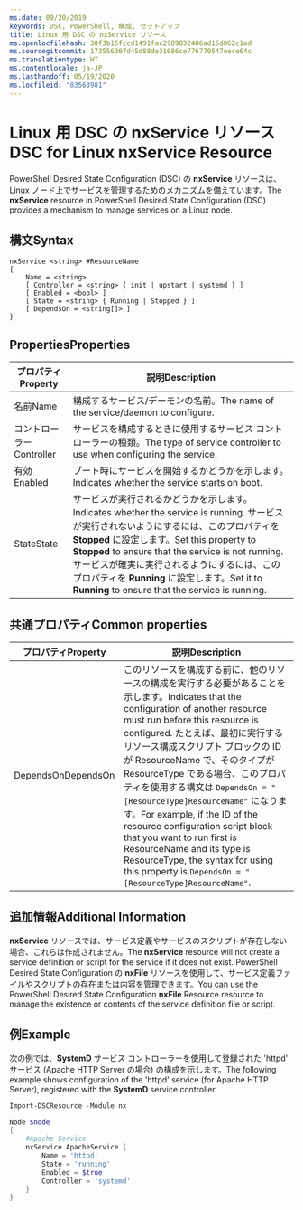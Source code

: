 ```yaml
---
ms.date: 09/20/2019
keywords: DSC, PowerShell, 構成, セットアップ
title: Linux 用 DSC の nxService リソース
ms.openlocfilehash: 30f3b15fccd1491fac2989832486ad15d062c1ad
ms.sourcegitcommit: 173556307d45d88de31086ce776770547eece64c
ms.translationtype: HT
ms.contentlocale: ja-JP
ms.lasthandoff: 05/19/2020
ms.locfileid: "83563981"
---
```

# <a name="dsc-for-linux-nxservice-resource"></a><span data-ttu-id="61483-103">Linux 用 DSC の nxService リソース</span><span class="sxs-lookup"><span data-stu-id="61483-103">DSC for Linux nxService Resource</span></span>

<span data-ttu-id="61483-104">PowerShell Desired State Configuration (DSC) の **nxService** リソースは、Linux ノード上でサービスを管理するためのメカニズムを備えています。</span><span class="sxs-lookup"><span data-stu-id="61483-104">The **nxService** resource in PowerShell Desired State Configuration (DSC) provides a mechanism to manage services on a Linux node.</span></span>

## <a name="syntax"></a><span data-ttu-id="61483-105">構文</span><span class="sxs-lookup"><span data-stu-id="61483-105">Syntax</span></span>

```Syntax
nxService <string> #ResourceName
{
    Name = <string>
    [ Controller = <string> { init | upstart | systemd } ]
    [ Enabled = <bool> ]
    [ State = <string> { Running | Stopped } ]
    [ DependsOn = <string[]> ]
}
```

## <a name="properties"></a><span data-ttu-id="61483-106">Properties</span><span class="sxs-lookup"><span data-stu-id="61483-106">Properties</span></span>

|<span data-ttu-id="61483-107">プロパティ</span><span class="sxs-lookup"><span data-stu-id="61483-107">Property</span></span> |<span data-ttu-id="61483-108">説明</span><span class="sxs-lookup"><span data-stu-id="61483-108">Description</span></span> |
|---|---|
|<span data-ttu-id="61483-109">名前</span><span class="sxs-lookup"><span data-stu-id="61483-109">Name</span></span> |<span data-ttu-id="61483-110">構成するサービス/デーモンの名前。</span><span class="sxs-lookup"><span data-stu-id="61483-110">The name of the service/daemon to configure.</span></span> |
|<span data-ttu-id="61483-111">コントローラー</span><span class="sxs-lookup"><span data-stu-id="61483-111">Controller</span></span> |<span data-ttu-id="61483-112">サービスを構成するときに使用するサービス コントローラーの種類。</span><span class="sxs-lookup"><span data-stu-id="61483-112">The type of service controller to use when configuring the service.</span></span> |
|<span data-ttu-id="61483-113">有効</span><span class="sxs-lookup"><span data-stu-id="61483-113">Enabled</span></span> |<span data-ttu-id="61483-114">ブート時にサービスを開始するかどうかを示します。</span><span class="sxs-lookup"><span data-stu-id="61483-114">Indicates whether the service starts on boot.</span></span> |
|<span data-ttu-id="61483-115">State</span><span class="sxs-lookup"><span data-stu-id="61483-115">State</span></span> |<span data-ttu-id="61483-116">サービスが実行されるかどうかを示します。</span><span class="sxs-lookup"><span data-stu-id="61483-116">Indicates whether the service is running.</span></span> <span data-ttu-id="61483-117">サービスが実行されないようにするには、このプロパティを **Stopped** に設定します。</span><span class="sxs-lookup"><span data-stu-id="61483-117">Set this property to **Stopped** to ensure that the service is not running.</span></span> <span data-ttu-id="61483-118">サービスが確実に実行されるようにするには、このプロパティを **Running** に設定します。</span><span class="sxs-lookup"><span data-stu-id="61483-118">Set it to **Running** to ensure that the service is running.</span></span> |

## <a name="common-properties"></a><span data-ttu-id="61483-119">共通プロパティ</span><span class="sxs-lookup"><span data-stu-id="61483-119">Common properties</span></span>

|<span data-ttu-id="61483-120">プロパティ</span><span class="sxs-lookup"><span data-stu-id="61483-120">Property</span></span> |<span data-ttu-id="61483-121">説明</span><span class="sxs-lookup"><span data-stu-id="61483-121">Description</span></span> |
|---|---|
|<span data-ttu-id="61483-122">DependsOn</span><span class="sxs-lookup"><span data-stu-id="61483-122">DependsOn</span></span> |<span data-ttu-id="61483-123">このリソースを構成する前に、他のリソースの構成を実行する必要があることを示します。</span><span class="sxs-lookup"><span data-stu-id="61483-123">Indicates that the configuration of another resource must run before this resource is configured.</span></span> <span data-ttu-id="61483-124">たとえば、最初に実行するリソース構成スクリプト ブロックの ID が ResourceName で、そのタイプが ResourceType である場合、このプロパティを使用する構文は `DependsOn = "[ResourceType]ResourceName"` になります。</span><span class="sxs-lookup"><span data-stu-id="61483-124">For example, if the ID of the resource configuration script block that you want to run first is ResourceName and its type is ResourceType, the syntax for using this property is `DependsOn = "[ResourceType]ResourceName"`.</span></span> |

## <a name="additional-information"></a><span data-ttu-id="61483-125">追加情報</span><span class="sxs-lookup"><span data-stu-id="61483-125">Additional Information</span></span>

<span data-ttu-id="61483-126">**nxService** リソースでは、サービス定義やサービスのスクリプトが存在しない場合、これらは作成されません。</span><span class="sxs-lookup"><span data-stu-id="61483-126">The **nxService** resource will not create a service definition or script for the service if it does not exist.</span></span> <span data-ttu-id="61483-127">PowerShell Desired State Configuration の **nxFile** リソースを使用して、サービス定義ファイルやスクリプトの存在または内容を管理できます。</span><span class="sxs-lookup"><span data-stu-id="61483-127">You can use the PowerShell Desired State Configuration **nxFile** Resource resource to manage the existence or contents of the service definition file or script.</span></span>

## <a name="example"></a><span data-ttu-id="61483-128">例</span><span class="sxs-lookup"><span data-stu-id="61483-128">Example</span></span>

<span data-ttu-id="61483-129">次の例では、**SystemD** サービス コントローラーを使用して登録された 'httpd' サービス (Apache HTTP Server の場合) の構成を示します。</span><span class="sxs-lookup"><span data-stu-id="61483-129">The following example shows configuration of the 'httpd' service (for Apache HTTP Server), registered with the **SystemD** service controller.</span></span>

```powershell
Import-DSCResource -Module nx

Node $node
{
    #Apache Service
    nxService ApacheService {
        Name = 'httpd'
        State = 'running'
        Enabled = $true
        Controller = 'systemd'
    }
}
```
